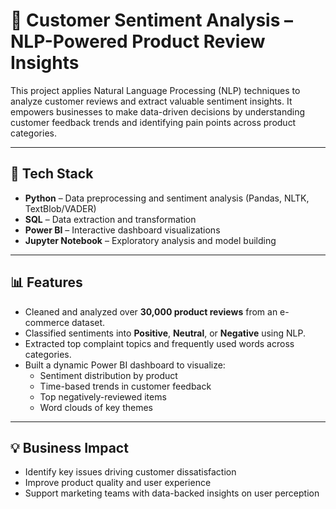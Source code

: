 # 🧠 Customer Sentiment Analysis – NLP-Powered Product Review Insights

This project applies Natural Language Processing (NLP) techniques to analyze customer reviews and extract valuable sentiment insights. It empowers businesses to make data-driven decisions by understanding customer feedback trends and identifying pain points across product categories.

---

## 🔧 Tech Stack

- **Python** – Data preprocessing and sentiment analysis (Pandas, NLTK, TextBlob/VADER)
- **SQL** – Data extraction and transformation
- **Power BI** – Interactive dashboard visualizations
- **Jupyter Notebook** – Exploratory analysis and model building

---

## 📊 Features

- Cleaned and analyzed over **30,000 product reviews** from an e-commerce dataset.
- Classified sentiments into **Positive**, **Neutral**, or **Negative** using NLP.
- Extracted top complaint topics and frequently used words across categories.
- Built a dynamic Power BI dashboard to visualize:
  - Sentiment distribution by product
  - Time-based trends in customer feedback
  - Top negatively-reviewed items
  - Word clouds of key themes

---

## 💡 Business Impact

- Identify key issues driving customer dissatisfaction
- Improve product quality and user experience
- Support marketing teams with data-backed insights on user perception

